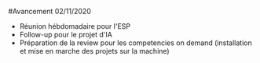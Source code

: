 #Avancement 02/11/2020

- Réunion hébdomadaire pour l'ESP
- Follow-up pour le projet d'IA
- Préparation de la review pour les competencies on demand (installation et mise en marche des projets sur la machine)
